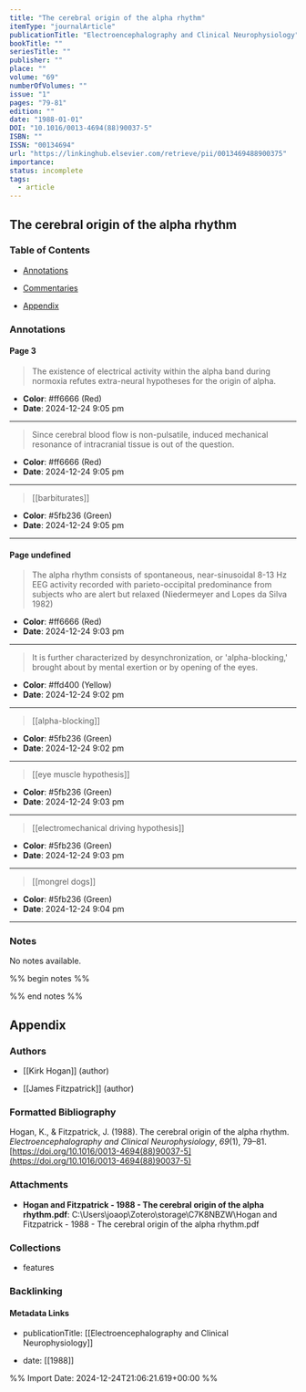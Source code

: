 ```yaml
---
title: "The cerebral origin of the alpha rhythm"
itemType: "journalArticle"
publicationTitle: "Electroencephalography and Clinical Neurophysiology"
bookTitle: ""
seriesTitle: ""
publisher: ""
place: ""
volume: "69"
numberOfVolumes: ""
issue: "1"
pages: "79-81"
edition: ""
date: "1988-01-01"
DOI: "10.1016/0013-4694(88)90037-5"
ISBN: ""
ISSN: "00134694"
url: "https://linkinghub.elsevier.com/retrieve/pii/0013469488900375"
importance: 
status: incomplete
tags:
  - article
---
```


## The cerebral origin of the alpha rhythm

### Table of Contents

- [Annotations](#annotations)

+ [Commentaries](#commentaries)

- [Appendix](#appendix)

### Annotations




#### Page 3







> The existence of electrical activity within the alpha band during normoxia refutes extra-neural hypotheses for the origin of alpha.





- **Color**: #ff6666 (Red)
- **Date**: 2024-12-24 9:05 pm

---







> Since cerebral blood flow is non-pulsatile, induced mechanical resonance of intracranial tissue is out of the question.





- **Color**: #ff6666 (Red)
- **Date**: 2024-12-24 9:05 pm

---








> [[barbiturates]]





- **Color**: #5fb236 (Green)
- **Date**: 2024-12-24 9:05 pm

---



#### Page undefined







> The alpha rhythm consists of spontaneous, near-sinusoidal 8-13 Hz EEG activity recorded with parieto-occipital predominance from subjects who are alert but relaxed (Niedermeyer and Lopes da Silva 1982)





- **Color**: #ff6666 (Red)
- **Date**: 2024-12-24 9:03 pm

---







> It is further characterized by desynchronization, or 'alpha-blocking,' brought about by mental exertion or by opening of the eyes.





- **Color**: #ffd400 (Yellow)
- **Date**: 2024-12-24 9:02 pm

---








> [[alpha-blocking]]





- **Color**: #5fb236 (Green)
- **Date**: 2024-12-24 9:02 pm

---








> [[eye muscle hypothesis]]





- **Color**: #5fb236 (Green)
- **Date**: 2024-12-24 9:03 pm

---








> [[electromechanical driving hypothesis]]





- **Color**: #5fb236 (Green)
- **Date**: 2024-12-24 9:03 pm

---








> [[mongrel dogs]]





- **Color**: #5fb236 (Green)
- **Date**: 2024-12-24 9:04 pm

---





### Notes


No notes available.


%% begin notes %%

<!-- Write your personal notes here -->

%% end notes %%

## Appendix

### Authors


- [[Kirk Hogan]] (author)

- [[James Fitzpatrick]] (author)




### Formatted Bibliography

Hogan, K., & Fitzpatrick, J. (1988). The cerebral origin of the alpha rhythm. _Electroencephalography and Clinical Neurophysiology_, _69_(1), 79–81. [https://doi.org/10.1016/0013-4694(88)90037-5](https://doi.org/10.1016/0013-4694(88)90037-5)




### Attachments


- **Hogan and Fitzpatrick - 1988 - The cerebral origin of the alpha rhythm.pdf**: C:\Users\joaop\Zotero\storage\C7K8NBZW\Hogan and Fitzpatrick - 1988 - The cerebral origin of the alpha rhythm.pdf




### Collections


- features





### Backlinking


#### Metadata Links


- publicationTitle: [[Electroencephalography and Clinical Neurophysiology]]




- date: [[1988]]





<!-- Any additional notes or comments -->


%% Import Date: 2024-12-24T21:06:21.619+00:00 %%
